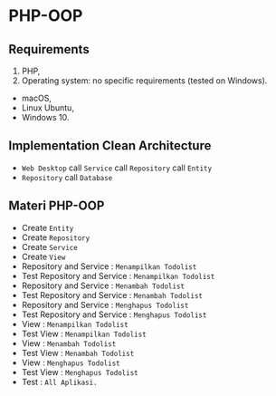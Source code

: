 # PHP-OOP

## Requirements
1. PHP,
2. Operating system: no specific requirements (tested on Windows).

- macOS,
- Linux Ubuntu,
- Windows 10.

## Implementation Clean Architecture
- `Web Desktop` call `Service` call `Repository` call `Entity`
- `Repository` call `Database`


## Materi PHP-OOP
- Create `Entity`
- Create `Repository`
- Create `Service`
- Create `View`
- Repository and Service : ``` Menampilkan Todolist ```
- Test Repository and Service : ``` Menampilkan Todolist ```
- Repository and Service : ``` Menambah Todolist ```
- Test Repository and Service : ``` Menambah Todolist ```
- Repository and Service : ``` Menghapus Todolist ```
- Test Repository and Service : ``` Menghapus Todolist ```
- View : ``` Menampilkan Todolist ```
- Test View : ``` Menampilkan Todolist ```
- View : ``` Menambah Todolist ```
- Test View : ``` Menambah Todolist ```
- View : ``` Menghapus Todolist ```
- Test View : ``` Menghapus Todolist ```
- Test : ``` All Aplikasi. ```

